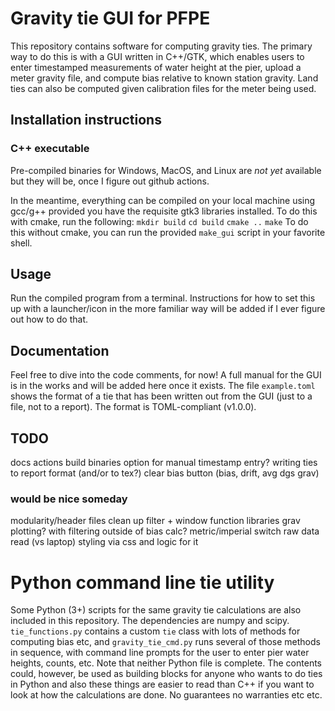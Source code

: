 # Gravity tie GUI for PFPE
This repository contains software for computing gravity ties. The primary way to do this is with a GUI written in C++/GTK, which enables users to enter timestamped measurements of water height at the pier, upload a meter gravity file, and compute bias relative to known station gravity. Land ties can also be computed given calibration files for the meter being used.

## Installation instructions
### C++ executable
Pre-compiled binaries for Windows, MacOS, and Linux are *not yet* available but they will be, once I figure out github actions.

In the meantime, everything can be compiled on your local machine using gcc/g++ provided you have the requisite gtk3 libraries installed. To do this with cmake, run the following:
`mkdir build`
`cd build`
`cmake ..`
`make`
To do this without cmake, you can run the provided `make_gui` script in your favorite shell.

## Usage
Run the compiled program from a terminal. Instructions for how to set this up with a launcher/icon in the more familiar way will be added if I ever figure out how to do that.

## Documentation
Feel free to dive into the code comments, for now! A full manual for the GUI is in the works and will be added here once it exists.
The file `example.toml` shows the format of a tie that has been written out from the GUI (just to a file, not to a report). The format is TOML-compliant (v1.0.0). 

## TODO
docs
actions build binaries
option for manual timestamp entry?
writing ties to report format (and/or to tex?)
clear bias button (bias, drift, avg dgs grav)

### would be nice someday
modularity/header files
clean up filter + window function libraries
grav plotting? with filtering outside of bias calc?
metric/imperial switch
raw data read (vs laptop)
styling via css and logic for it

# Python command line tie utility
Some Python (3+) scripts for the same gravity tie calculations are also included in this repository. The dependencies are numpy and scipy. `tie_functions.py` contains a custom `tie` class with lots of methods for computing bias etc, and `gravity_tie_cmd.py` runs several of those methods in sequence, with command line prompts for the user to enter pier water heights, counts, etc. Note that neither Python file is complete. The contents could, however, be used as building blocks for anyone who wants to do ties in Python and also these things are easier to read than C++ if you want to look at how the calculations are done. No guarantees no warranties etc etc.
